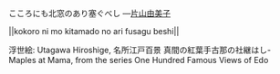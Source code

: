 こころにも北窓のあり塞ぐべし
—[片山由美子](https://ja.wikipedia.org/wiki/片山由美子)

||kokoro ni mo kitamado no ari fusagu beshi||

浮世絵: Utagawa Hiroshige, 名所江戸百景 真間の紅葉手古那の社継はし-Maples at Mama, from the series One Hundred Famous Views of Edo